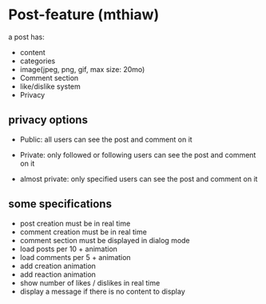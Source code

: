 # Post-feature (mthiaw)

a post has:

- content
- categories
- image(jpeg, png, gif, max size: 20mo)
- Comment section
- like/dislike system
- Privacy

## privacy options

- Public: all  users can see the post and comment on it

- Private: only followed or following users  can see the post and comment on it

- almost private: only specified  users can see the post and comment on it

## some specifications

- post creation must be in real time
- comment creation must be in real time
- comment section must be displayed in dialog mode
- load posts per 10 + animation
- load comments per 5 + animation
- add creation animation
- add reaction animation
- show number of likes / dislikes in real time
- display a message if there is no content to display
